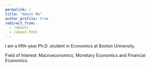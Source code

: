 ```yaml
---
permalink: /
title: "About Me"
author_profile: true
redirect_from: 
  - /about/
  - /about.html
---
```


I am a fifth-year Ph.D. student in Economics at Boston University. 

Field of Interest: Macroeconomics, Monetary Economics and Financial Economics.
